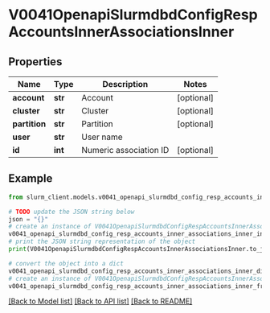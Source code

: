# V0041OpenapiSlurmdbdConfigRespAccountsInnerAssociationsInner


## Properties

Name | Type | Description | Notes
------------ | ------------- | ------------- | -------------
**account** | **str** | Account | [optional] 
**cluster** | **str** | Cluster | [optional] 
**partition** | **str** | Partition | [optional] 
**user** | **str** | User name | 
**id** | **int** | Numeric association ID | [optional] 

## Example

```python
from slurm_client.models.v0041_openapi_slurmdbd_config_resp_accounts_inner_associations_inner import V0041OpenapiSlurmdbdConfigRespAccountsInnerAssociationsInner

# TODO update the JSON string below
json = "{}"
# create an instance of V0041OpenapiSlurmdbdConfigRespAccountsInnerAssociationsInner from a JSON string
v0041_openapi_slurmdbd_config_resp_accounts_inner_associations_inner_instance = V0041OpenapiSlurmdbdConfigRespAccountsInnerAssociationsInner.from_json(json)
# print the JSON string representation of the object
print(V0041OpenapiSlurmdbdConfigRespAccountsInnerAssociationsInner.to_json())

# convert the object into a dict
v0041_openapi_slurmdbd_config_resp_accounts_inner_associations_inner_dict = v0041_openapi_slurmdbd_config_resp_accounts_inner_associations_inner_instance.to_dict()
# create an instance of V0041OpenapiSlurmdbdConfigRespAccountsInnerAssociationsInner from a dict
v0041_openapi_slurmdbd_config_resp_accounts_inner_associations_inner_from_dict = V0041OpenapiSlurmdbdConfigRespAccountsInnerAssociationsInner.from_dict(v0041_openapi_slurmdbd_config_resp_accounts_inner_associations_inner_dict)
```
[[Back to Model list]](../README.md#documentation-for-models) [[Back to API list]](../README.md#documentation-for-api-endpoints) [[Back to README]](../README.md)


